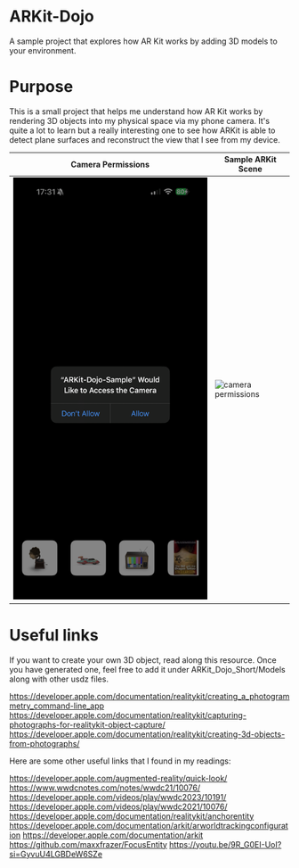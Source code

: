 # ARKit-Dojo
A sample project that explores how AR Kit works by adding 3D models to your environment.

# Purpose
This is a small project that helps me understand how AR Kit works by rendering 3D objects into my physical space via my phone camera. It's quite a lot to learn but a really interesting one to see how ARKit is able to detect plane surfaces and reconstruct the view that I see from my device. 


| Camera Permissions      | Sample ARKit Scene |
| ----------- | ----------- |
| ![camera permissions](screenshots/IMG_8644.png) | ![camera permissions](screenshots/IMG_8646.png)|

# Useful links
If you want to create your own 3D object, read along this resource. Once you have generated one, feel free to add it under ARKit_Dojo_Short/Models along with other usdz files.

https://developer.apple.com/documentation/realitykit/creating_a_photogrammetry_command-line_app
https://developer.apple.com/documentation/realitykit/capturing-photographs-for-realitykit-object-capture/
https://developer.apple.com/documentation/realitykit/creating-3d-objects-from-photographs/

Here are some other useful links that I found in my readings:

https://developer.apple.com/augmented-reality/quick-look/
https://www.wwdcnotes.com/notes/wwdc21/10076/
https://developer.apple.com/videos/play/wwdc2023/10191/
https://developer.apple.com/videos/play/wwdc2021/10076/
https://developer.apple.com/documentation/realitykit/anchorentity
https://developer.apple.com/documentation/arkit/arworldtrackingconfiguration
https://developer.apple.com/documentation/arkit
https://github.com/maxxfrazer/FocusEntity
https://youtu.be/9R_G0EI-UoI?si=GyvuU4LGBDeW6SZe
